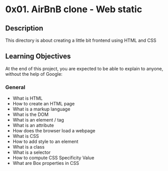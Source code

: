 # 0x01. AirBnB clone - Web static

## Description
This directory is about creating a little bit frontend using HTML and CSS

## Learning Objectives
At the end of this project, you are expected to be able to explain to anyone, without the help of Google:

### General
* What is HTML
* How to create an HTML page
* What is a markup language
* What is the DOM
* What is an element / tag
* What is an attribute
* How does the browser load a webpage
* What is CSS
* How to add style to an element
* What is a class
* What is a selector
* How to compute CSS Specificity Value
* What are Box properties in CSS
